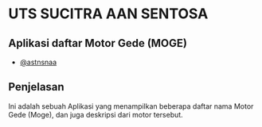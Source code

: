 
# UTS SUCITRA AAN SENTOSA



## Aplikasi daftar Motor Gede (MOGE)


- [@astnsnaa](https://www.github.com/astnsnaa)


## Penjelasan

Ini adalah sebuah Aplikasi yang menampilkan beberapa daftar nama Motor Gede (Moge), dan juga deskripsi dari motor tersebut.





